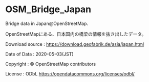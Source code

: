 # OSM_Bridge_Japan

Bridge data in Japan@OpenStreetMap.

OpenStreetMapにある、日本国内の橋梁の情報を抜き出したデータ。

Download source : https://download.geofabrik.de/asia/japan.html

Date of Data : 2020-05-03(JST)

Copyright : © OpenStreetMap contributors

License : ODbL https://opendatacommons.org/licenses/odbl/
